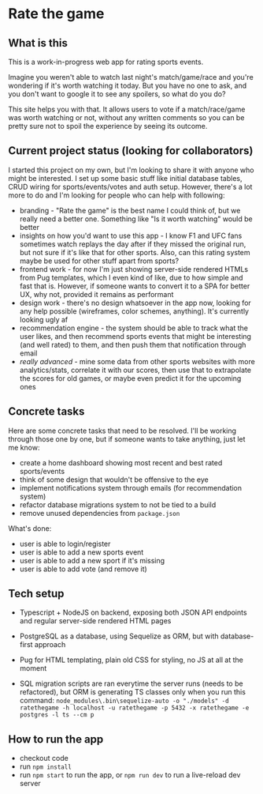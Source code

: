 # Rate the game

## What is this

This is a work-in-progress web app for rating sports events. 

Imagine you weren't able to watch last night's match/game/race and you're wondering if it's worth watching it today. But you have no one to ask, and you don't want to google it to see any spoilers, so what do you do? 

This site helps you with that. It allows users to vote if a match/race/game was worth watching or not, without any written comments so you can be pretty sure not to spoil the experience by seeing its outcome.

## Current project status (looking for collaborators)

I started this project on my own, but I'm looking to share it with anyone who might be interested. I set up some basic stuff like initial database tables, CRUD wiring for sports/events/votes and auth setup. However, there's a lot more to do and I'm looking for people who can help with following:

- branding - "Rate the game" is the best name I could think of, but we really need a better one. Something like "Is it worth watching" would be better
- insights on how you'd want to use this app - I know F1 and UFC fans sometimes watch replays the day after if they missed the original run, but not sure if it's like that for other sports. Also, can this rating system maybe be used for other stuff apart from sports?
- frontend work - for now I'm just showing server-side rendered HTMLs from Pug templates, which I even kind of like, due to how simple and fast that is. However, if someone wants to convert it to a SPA for better UX, why not, provided it remains as performant
- design work - there's no design whatsoever in the app now, looking for any help possible (wireframes, color schemes, anything). It's currently looking ugly af
- recommendation engine - the system should be able to track what the user likes, and then recommend sports events that might be interesting (and well rated) to them, and then push them that notification through email
- _really advanced_ - mine some data from other sports websites with more analytics/stats, correlate it with our scores, then use that to extrapolate the scores for old games, or maybe even predict it for the upcoming ones

## Concrete tasks

Here are some concrete tasks that need to be resolved. I'll be working through those one by one, but if someone wants to take anything, just let me know:

- create a home dashboard showing most recent and best rated sports/events 
- think of some design that wouldn't be offensive to the eye
- implement notifications system through emails (for recommendation system)
- refactor database migrations system to not be tied to a build
- remove unused dependencies from `package.json`

What's done: 
- user is able to login/register
- user is able to add a new sports event
- user is able to add a new sport if it's missing
- user is able to add vote (and remove it)

## Tech setup

- Typescript + NodeJS on backend, exposing both JSON API endpoints and regular server-side rendered HTML pages 
- PostgreSQL as a database, using Sequelize as ORM, but with database-first approach
- Pug for HTML templating, plain old CSS for styling, no JS at all at the moment

- SQL migration scripts are ran everytime the server runs (needs to be refactored), but ORM is generating TS classes only when you run this command:
 `node_modules\.bin\sequelize-auto -o "./models" -d ratethegame -h localhost -u ratethegame -p 5432 -x ratethegame -e postgres -l ts --cm p`

 ## How to run the app
 
 - checkout code
 - run `npm install`
 - run `npm start` to run the app, or `npm run dev` to run a live-reload dev server
